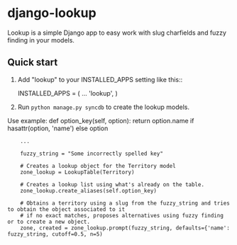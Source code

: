 django-lookup
=============
Lookup is a simple Django app to easy work with slug charfields and fuzzy finding in
your models.

Quick start
-----------

1. Add "lookup" to your INSTALLED_APPS setting like this::

    INSTALLED_APPS = (
        ...
        'lookup',
    )

2. Run `python manage.py syncdb` to create the lookup models.
            
Use example:
        def option_key(self, option):
        	return option.name if hasattr(option, 'name') else option

		...

		fuzzy_string = "Some incorrectly spelled key"  
  		
  		# Creates a lookup object for the Territory model
    	zone_lookup = LookupTable(Territory)

    	# Creates a lookup list using what's already on the table.
        zone_lookup.create_aliases(self.option_key) 

        # Obtains a territory using a slug from the fuzzy_string and tries to obtain the object associated to it
        # if no exact matches, proposes alternatives using fuzzy finding or to create a new object.
        zone, created = zone_lookup.prompt(fuzzy_string, defaults={'name': fuzzy_string, cutoff=0.5, n=5) 
